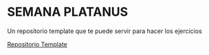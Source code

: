 # SEMANA PLATANUS

Un repositorio template que te puede servir para hacer los ejercicios

[Repositorio Template](https://github.com/platanus/platanus_week_tpl)